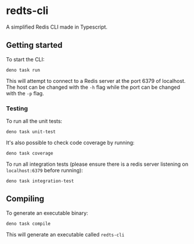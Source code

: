 # redts-cli

A simplified Redis CLI made in Typescript.

## Getting started

To start the CLI:

```
deno task run
```

This will attempt to connect to a Redis server at the port 6379 of localhost.
The host can be changed with the `-h` flag while the port can be changed with
the `-p` flag.

### Testing

To run all the unit tests:

```
deno task unit-test
```

It's also possible to check code coverage by running:

```
deno task coverage
```

To run all integration tests (please ensure there is a redis server listening on
`localhost:6379` before running):

```
deno task integration-test
```

## Compiling

To generate an executable binary:

```
deno task compile
```

This will generate an executable called `redts-cli`
